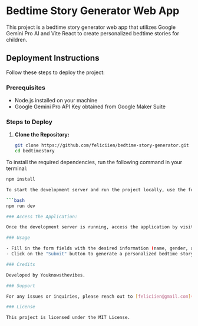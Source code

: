 # Bedtime Story Generator Web App

This project is a bedtime story generator web app that utilizes Google Gemini Pro AI and Vite React to create personalized bedtime stories for children.

## Deployment Instructions

Follow these steps to deploy the project:

### Prerequisites

- Node.js installed on your machine
- Google Gemini Pro API Key obtained from Google Maker Suite

### Steps to Deploy

1. **Clone the Repository:**

   ```bash
   git clone https://github.com/feliciien/bedtime-story-generator.git
   cd bedtimestory

To install the required dependencies, run the following command in your terminal:

```bash
npm install

To start the development server and run the project locally, use the following command:

```bash
npm run dev

### Access the Application:

Once the development server is running, access the application by visiting [http://localhost:3000](http://localhost:3000) in your web browser.

### Usage

- Fill in the form fields with the desired information (name, gender, age, country, hobbies).
- Click on the "Submit" button to generate a personalized bedtime story based on the provided details.

### Credits

Developed by Youknowsthevibes.

### Support

For any issues or inquiries, please reach out to [feliciien@gmail.com](mailto:feliciien@gmail.com).

### License

This project is licensed under the MIT License.

